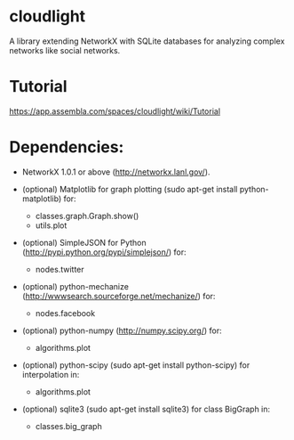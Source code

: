 # cloudlight

A library extending NetworkX with SQLite databases for analyzing complex networks like social networks.

# Tutorial 

<https://app.assembla.com/spaces/cloudlight/wiki/Tutorial>


# Dependencies:

* NetworkX 1.0.1 or above (http://networkx.lanl.gov/).

* (optional) Matplotlib for graph plotting (sudo apt-get install python-matplotlib) for:
  * classes.graph.Graph.show()
  * utils.plot

* (optional) SimpleJSON for Python (http://pypi.python.org/pypi/simplejson/) for:
  * nodes.twitter

* (optional) python-mechanize (http://wwwsearch.sourceforge.net/mechanize/) for:
  * nodes.facebook

* (optional) python-numpy (http://numpy.scipy.org/) for:
  * algorithms.plot

* (optional) python-scipy (sudo apt-get install python-scipy) for interpolation in:
  * algorithms.plot

* (optional) sqlite3 (sudo apt-get install sqlite3) for class BigGraph in:
  * classes.big_graph
